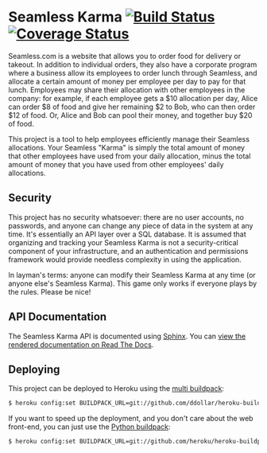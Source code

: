 # Seamless Karma [![Build Status](https://travis-ci.org/singingwolfboy/seamless-karma.png)](https://travis-ci.org/singingwolfboy/seamless-karma) [![Coverage Status](https://coveralls.io/repos/singingwolfboy/seamless-karma/badge.png)](https://coveralls.io/r/singingwolfboy/seamless-karma)


Seamless.com is a website that allows you to order food for delivery or takeout.
In addition to individual orders, they also have a corporate program where a
business allow its employees to order lunch through Seamless, and allocate
a certain amount of money per employee per day to pay for that lunch. Employees
may share their allocation with other employees in the company: for example, if
each employee gets a $10 allocation per day, Alice can order $8 of food and
give her remaining $2 to Bob, who can then order $12 of food. Or, Alice and
Bob can pool their money, and together buy $20 of food.

This project is a tool to help employees efficiently manage their Seamless
allocations. Your Seamless "Karma" is simply the total amount of money that
other employees have used from your daily allocation, minus the total amount of
money that you have used from other employees' daily allocations.

## Security

This project has no security whatsoever: there are no user accounts, no passwords,
and anyone can change any piece of data in the system at any time. It's
essentially an API layer over a SQL database. It is assumed that organizing
and tracking your Seamless Karma is not a security-critical component of your
infrastructure, and an authentication and permissions framework would provide
needless complexity in using the application.

In layman's terms: anyone can modify their Seamless Karma at any time (or anyone
else's Seamless Karma). This game only works if everyone plays by the rules.
Please be nice!

## API Documentation

The Seamless Karma API is documented using [Sphinx](http://sphinx-doc.org/). You
can [view the rendered documentation on Read The
Docs](http://seamless-karma.readthedocs.org).

## Deploying

This project can be deployed to Heroku using the [multi
buildpack](https://github.com/ddollar/heroku-buildpack-multi):

```bash
$ heroku config:set BUILDPACK_URL=git://github.com/ddollar/heroku-buildpack-multi.git
```

If you want to speed up the deployment, and you don't care about the web
front-end, you can just use the [Python
buildpack](https://github.com/heroku/heroku-buildpack-python):

```bash
$ heroku config:set BUILDPACK_URL=git://github.com/heroku/heroku-buildpack-python.git
```
